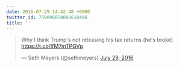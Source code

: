 ```yaml
---
date: 2016-07-29 14:42:48 +0000
twitter_id: 759096854080618496
title: ''
---
```


<blockquote class="twitter-tweet"><p lang="en" dir="ltr">Why I think Trump&#39;s not releasing his tax returns (he&#39;s broke) <a href="https://t.co/IfM7mTPGVp">https://t.co/IfM7mTPGVp</a></p>&mdash; Seth Meyers (@sethmeyers) <a href="https://twitter.com/sethmeyers/status/759064736386408449?ref_src=twsrc%5Etfw">July 29, 2016</a></blockquote>
<script async src="https://platform.twitter.com/widgets.js" charset="utf-8"></script>
